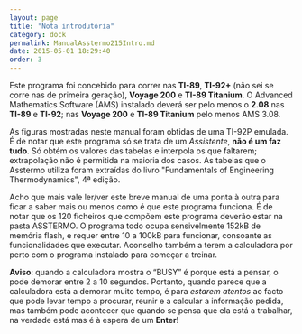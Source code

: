 ```yaml
---
layout: page
title: "Nota introdutória"
category: dock
permalink: ManualAsstermo215Intro.md
date: 2015-05-01 18:29:40
order: 3
---
```


Este programa foi concebido para correr nas **TI-89**, **TI-92+** (não sei se corre nas de primeira geração), **Voyage 200** e **TI-89 Titanium**.
O Advanced Mathematics Software (AMS) instalado deverá ser pelo menos o **2.08** nas **TI-89** e **TI-92**; nas **Voyage 200** e **TI-89 Titanium** pelo menos AMS 3.08.

As figuras mostradas neste manual foram obtidas de uma TI-92P emulada. É de notar que este programa só se trata de um _Assistente_, **não é um faz tudo**. Só obtém os valores das tabelas e interpola os que faltarem; extrapolação não é permitida na maioria dos casos. As tabelas que o Asstermo utiliza foram extraídas do livro "Fundamentals of Engineering Thermodynamics", 4ª edição.

Acho que mais vale ler/ver este breve manual de uma ponta à outra para ficar a saber mais ou menos como é que este programa funciona. É de notar que os 120 ficheiros que compõem este programa deverão estar na pasta ASSTERMO. O programa todo ocupa sensivelmente 152kB de memória flash, e requer entre 10 a 100kB para funcionar, consoante as funcionalidades que executar. Aconselho também a terem a calculadora por perto com o programa instalado para começar a treinar.

**Aviso**: quando a calculadora mostra o “BUSY” é porque está a pensar, o pode demorar entre 2 a 10 segundos. Portanto, quando parece que a calculadora está a demorar muito tempo, é para _estarem atentos_ ao facto que pode levar tempo a procurar, reunir e a calcular a informação pedida, mas também pode acontecer que quando se pensa que ela está a trabalhar, na verdade está mas é à espera de um **Enter**!
